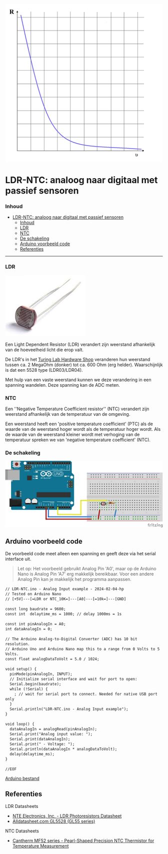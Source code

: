 ![logo](../img/Kennline_NTC.png) [](logo-id)

# LDR-NTC: analoog naar digitaal met passief sensoren [](title-id)

### Inhoud[](toc-id)

- [LDR-NTC: analoog naar digitaal met passief sensoren](#ldr-ntc-analoog-naar-digitaal)
  - [Inhoud](#inhoud)
  - [LDR](#ldr)
  - [NTC](#ntc)
  - [De schakeling](#de-schakeling)
  - [Arduino voorbeeld code](#arduino-voorbeeld-code)
  - [Referenties](#referenties)

---

### LDR

![Light Dependent Resistor 4mm](img/r-ldr-4mm-th.jpg)

Een Light Dependent Resistor (LDR) verandert zijn weerstand afhankelijk van de hoeveelheid licht die erop valt.

De LDR's in het [Turing Lab Hardware Shop](https://hu-hbo-ict.gitlab.io/turing-lab/ti-lab-shop/) veranderen hun weerstand tussen ca. 2 MegaOhm (donker) tot ca. 600 Ohm (erg helder). Waarschijnlijk is dat een 5528 type (LDR03/LDR04).

Met hulp van een vaste weerstand kunnen we deze verandering in een spanning wandelen. Deze spanning kan de ADC meten.

### NTC

Een ''Negative Temperature Coefficient resistor'' (NTC) verandert zijn weerstand afhankelijk van de temperatuur van de omgeving.

Een weerstand heeft een 'positive temperature coefficient' (PTC) als de waarde van de weerstand hoger wordt als de temperatuur hoger wordt. Als de waarde van de weerstand kleiner wordt met verhoging van de temperatuur spreken we van 'negative temperature coefficient' (NTC).

### De schakeling

![LDR-NTC breadboard schakeling](img/LDR-NTC_bb.png)

## Arduino voorbeeld code

De voorbeeld code meet alleen een spanning en geeft deze via het serial interface uit.

> Let op: Het voorbeeld gebruikt Analog Pin 'A0', maar op de Arduino Nano is Analog Pin 'A7' erg makkelijk bereikbaar. Voor een andere Analog Pin kan je makkelijk het programma aanpassen.

```arduino
// LDR-NTC.ino - Analog Input example - 2024-02-04-hp
// Tested on Arduino Nano
// [+5V]---[=LDR or NTC_10K=]---[A0]---[=10k=]---[GND]

const long baudrate = 9600;
const int  delaytime_ms = 1000; // delay 1000ms = 1s

const int pinAnalogIn = A0;
int dataAnalogIn = 0;

// The Arduino Analog-to-Digital Converter (ADC) has 10 bit resolution.
// Arduino Uno and Arduino Nano map this to a range from 0 Volts to 5 Volts.
const float analogDataToVolt = 5.0 / 1024;

void setup() {
  pinMode(pinAnalogIn, INPUT);
  // Initialize serial interface and wait for port to open:
  Serial.begin(baudrate);
  while (!Serial) {
    ; // wait for serial port to connect. Needed for native USB port only
  }
  Serial.println("LDR-NTC.ino - Analog Input example");
}

void loop() {
  dataAnalogIn = analogRead(pinAnalogIn);
  Serial.print("Analog input value: ");
  Serial.print(dataAnalogIn);
  Serial.print(" - Voltage: ");
  Serial.println(dataAnalogIn * analogDataToVolt);
  delay(delaytime_ms);
}

//EOF
```
[Arduino bestand](../ADC/files/LDR-NTC/LDR-NTC.ino) 

## Referenties

LDR Datasheets

- [NTE Electronics, Inc. - LDR Photoresistors Datasheet](https://www.nteinc.com/resistor_web/pdf/LDR-Series.pdf)
- [Alldatasheet.com GL5528 (GL55 series)](https://www.alldatasheet.com/datasheet-pdf/pdf/1131893/ETC2/GL5528.html)

NTC Datasheets

- [Cantherm MF52 series - Pearl-Shaped Precision NTC Thermistor for Temperature Measurement](https://www.cantherm.com/wp-content/uploads/2017/05/cantherm_mf52_1.pdf)
